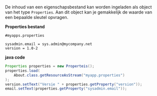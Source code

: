 De inhoud van een eigenschapsbestand kan worden ingeladen als object van het type `Properties`. Aan dit object kan je gemakkelijk de waarde van een bepaalde sleutel opvragen.

__Properties bestand__
```
#myapps.properties

sysadmin.email = sys.admin@mycompany.net
version = 1.0-2
```

__java code__
```java
Properties properties = new Properteis();
properties.load(
	About.class.getResourceAsStream("myapp.properties")
);
version.setText("Versie " + properties.getProperty("version"));
email.setText(properties.getProperty("sysadmin.email"));
```

